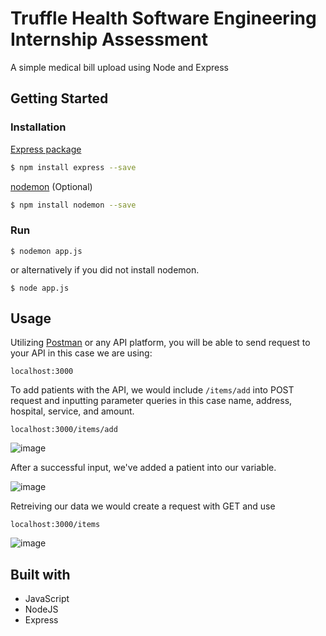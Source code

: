 # Truffle Health Software Engineering Internship Assessment
A simple medical bill upload using Node and Express

## Getting Started
### Installation

[Express package](https://www.npmjs.com/package/express)
```sh
$ npm install express --save
```
[nodemon](https://www.npmjs.com/package/nodemon) (Optional)
```sh
$ npm install nodemon --save
```
### Run
```
$ nodemon app.js
```
or alternatively if you did not install nodemon.
```
$ node app.js
```

## Usage
Utilizing [Postman](https://www.postman.com/) or any API platform, you will be able to send request to your API in this case we are using:
```
localhost:3000
```

To add patients with the API, we would include `/items/add` into POST request and inputting parameter queries in this case name, address, hospital, service, and amount.
```
localhost:3000/items/add
```
![image](https://user-images.githubusercontent.com/79166987/217970322-57a8df57-f87e-4653-8abb-0378773dd43f.png)

After a successful input, we've added a patient into our variable.

![image](https://user-images.githubusercontent.com/79166987/217970348-c34c9025-a340-4d40-8694-0116aba1081d.png)

Retreiving our data we would create a request with GET and use 
```
localhost:3000/items
```
![image](https://user-images.githubusercontent.com/79166987/217970424-a22ec3dd-c562-4dbd-a29d-92566fbd1db3.png)



## Built with
- JavaScript
- NodeJS
- Express
